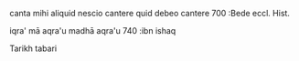canta mihi aliquid
nescio cantere
quid debeo cantere
700 :Bede eccl. Hist.

iqra'
mā aqra'u
madhā aqra'u
740 :ibn ishaq

Tarikh tabari

